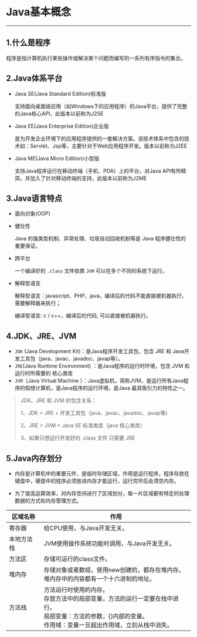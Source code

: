 # Java基本概念

---

## 1.什么是程序

程序是指计算机执行某些操作或解决某个问题而编写的一系列有序指令的集合。

## 2.Java体系平台

* Java SE(Java Standard Edition)标准版

    支持面向桌面级应用（如Windows下的应用程序）的Java平台，提供了完整的Java核心API，此版本以前称为J2SE

* Java EE(Java Enterprise Edition)企业版

    是为开发企业环境下的应用程序提供的一套解决方案。该技术体系中包含的技术如：Servlet、Jsp等，主要针对于Web应用程序开发。版本以前称为J2EE

* Java ME(Java Micro Edition)小型版

    支持Java程序运行在移动终端（手机、PDA）上的平台，对Java API有所精简，并加入了针对移动终端的支持，此版本以前称为J2ME

## 3.Java语言特点

* 面向对象(OOP)

* 健壮性

    Java 的强类型机制、异常处理、垃圾自动回收机制等是 Java 程序健壮性的重要保证。

* 跨平台

    一个编译好的 `.class` 文件依靠 `JVM` 可以在多个不同的系统下运行。

* 解释型语言

    解释型语言：javascript、PHP、java，编译后的代码不能直接被机器执行，需要解释器来执行；
    
    编译型语言: c / c++，编译后的代码, 可以直接被机器执行。

## 4.JDK、JRE、JVM

- `JDK` (Java Development Kit)：是Java程序开发工具包，包含 JRE 和 Java开发工具包（java、javac、javadoc、javap等）。 
- `JRE`(Java Runtime Environment) ：是Java程序的运行时环境，包含 JVM 和运行时所需要的 核心类库
- `JVM`（Java Virtual Machine ）：Java虚拟机，简称JVM，是运行所有Java程序的假想计算机，是Java程序的运行环境，是Java 最具吸引力的特性之一。

> JDK、JRE 和 JVM 的包含关系：
> 
> 1、JDK = JRE + 开发工具包（java、javac、javadoc、javap等)
>
> 2、JRE = JVM + Java SE 标准类库（java 核心类库）
>
> 3、如果只想运行开发好的 .class 文件 只需要 JRE

## 5.Java内存划分

- 内存是计算机中的重要元件，是临时存储区域，作用是运行程序。程序存放在硬盘中，硬盘中的程序必须放进内存才能运行，运行完毕后会清空内存。

- 为了提高运算效率，对内存空间进行了区域划分，每一片区域都有特定的处理数据的方式和内存管理方式。



| 区域名称   | 作用                                                         |
| ---------- | ------------------------------------------------------------ |
| 寄存器     | 给CPU使用，与Java开发无关。                                  |
| 本地方法栈 | JVM使用操作系统功能时调用，与Java开发无关。                  |
| 方法区     | 存储可运行的class文件。                                      |
| 堆内存     | 存储对象或者数组，使用new创建的，都存在堆内存。<br />堆内存中的内容都有一个十六进制的地址。 |
| 方法栈     | 方法运行时使用的内存。<br />存放方法中的局部变量，方法的运行一定要在栈中进行。<br />局部变量：方法的参数，{}内部的变量。<br />作用域：变量一旦超出作用域，立刻从栈中消失。 |

